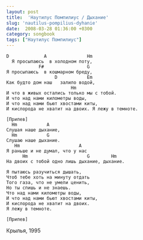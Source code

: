```yaml
---
layout: post
title:  'Наутилус Помпилиус / Дыхание'
slug: 'nautilus-pompilius-dyhanie'
date:  2008-03-28 01:36:00 +0300
category: songbook
tags: ["Наутилус Помпилиус"]
---
```


	D             A               Hm
	  Я просыпаюсь  в холодном поту,
	            F#                G
	Я просыпаюсь  в кошмарном бреду,
	                  D           Em
	Как будто дом наш   залило водой,
	                        Hm
	И что в живых остались только мы с тобой.
	И что над нами километры воды,
	И что над нами бьют хвостами киты,
	И кислорода не хватит на двоих. Я лежу в темноте.
	
	[Припев]
	  Hm           A
	Слушая наше дыхание,
	  Hm           G
	Слушаю наше дыхание.
	   Hm                      A
	Я раньше и не думал, что у нас
	      Hm                      G        Hm
	На двоих с тобой одно лишь дыхание, дыхание.
	
	Я пытаюсь разучиться дышать,
	Чтоб тебе хоть на минуту отдать
	Того газа, что не умели ценить,
	Но ты спишь и не знаешь.
	Что над нами километры воды,
	И что над нами бьют хвостами киты,
	И кислорода не хватит на двоих.
	Я лежу в темноте.
	
	[Припев]

Крылья, 1995

